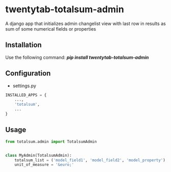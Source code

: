 twentytab-totalsum-admin
========================

A django app that initializes admin changelist view with last row in results as sum of some numerical fields or properties

## Installation

Use the following command: <b><i>pip install twentytab-totalsum-admin</i></b>

## Configuration

- settings.py

```py
INSTALLED_APPS = {
    ...,
    'totalsum',
    ...
}
```


## Usage

```py
from totalsum.admin import TotalsumAdmin


class MyAdmin(TotalsumAdmin):
    totalsum_list = ('model_field1', 'model_field2', 'model_property')
    unit_of_measure = '&euro;'
```


